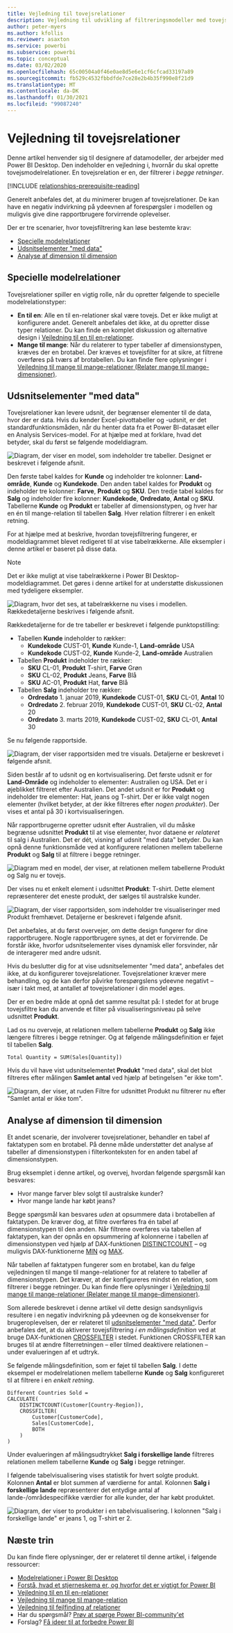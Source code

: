 ```yaml
---
title: Vejledning til tovejsrelationer
description: Vejledning til udvikling af filtreringsmodeller med tovejsrelationer.
author: peter-myers
ms.author: kfollis
ms.reviewer: asaxton
ms.service: powerbi
ms.subservice: powerbi
ms.topic: conceptual
ms.date: 03/02/2020
ms.openlocfilehash: 65c00504a0f46e0ae8d5e6e1cf6cfcad33197a89
ms.sourcegitcommit: fb529c4532fbbdfde7ce28e2b4b35f990e8f21d9
ms.translationtype: MT
ms.contentlocale: da-DK
ms.lasthandoff: 01/30/2021
ms.locfileid: "99087240"
---
```

# <a name="bi-directional-relationship-guidance"></a>Vejledning til tovejsrelationer

Denne artikel henvender sig til designere af datamodeller, der arbejder med Power BI Desktop. Den indeholder en vejledning i, hvornår du skal oprette tovejsmodelrelationer. En tovejsrelation er en, der filtrerer i _begge retninger_.

[!INCLUDE [relationships-prerequisite-reading](includes/relationships-prerequisite-reading.md)]

Generelt anbefales det, at du minimerer brugen af tovejsrelationer. De kan have en negativ indvirkning på ydeevnen af forespørgsler i modellen og muligvis give dine rapportbrugere forvirrende oplevelser.

Der er tre scenarier, hvor tovejsfiltrering kan løse bestemte krav:

- [Specielle modelrelationer](#special-model-relationships)
- [Udsnitselementer "med data"](#slicer-items-with-data)
- [Analyse af dimension til dimension](#dimension-to-dimension-analysis)

## <a name="special-model-relationships"></a>Specielle modelrelationer

Tovejsrelationer spiller en vigtig rolle, når du opretter følgende to specielle modelrelationstyper:

- **En til en**: Alle en til en-relationer skal være tovejs. Det er ikke muligt at konfigurere andet. Generelt anbefales det ikke, at du opretter disse typer relationer. Du kan finde en komplet diskussion og alternative design i [Vejledning til en til en-relationer](relationships-one-to-one.md).
- **Mange til mange**: Når du relaterer to typer tabeller af dimensionstypen, kræves der en brotabel. Der kræves et tovejsfilter for at sikre, at filtrene overføres på tværs af brotabellen. Du kan finde flere oplysninger i [Vejledning til mange til mange-relationer (Relater mange til mange-dimensioner)](relationships-many-to-many.md#relate-many-to-many-dimensions).

## <a name="slicer-items-with-data"></a>Udsnitselementer "med data"

Tovejsrelationer kan levere udsnit, der begrænser elementer til de data, hvor der er data. Hvis du kender Excel-pivottabeller og -udsnit, er det standardfunktionsmåden, når du henter data fra et Power BI-datasæt eller en Analysis Services-model. For at hjælpe med at forklare, hvad det betyder, skal du først se følgende modeldiagram.

![Diagram, der viser en model, som indeholder tre tabeller. Designet er beskrevet i følgende afsnit.](media/relationships-bidirectional-filtering/sales-model-diagram.png)

Den første tabel kaldes for **Kunde** og indeholder tre kolonner: **Land-område**, **Kunde** og **Kundekode**. Den anden tabel kaldes for **Produkt** og indeholder tre kolonner: **Farve**, **Produkt** og **SKU**. Den tredje tabel kaldes for **Salg** og indeholder fire kolonner: **Kundekode**, **Ordredato**, **Antal** og **SKU**. Tabellerne **Kunde** og **Produkt** er tabeller af dimensionstypen, og hver har en én til mange-relation til tabellen **Salg**. Hver relation filtrerer i en enkelt retning.

For at hjælpe med at beskrive, hvordan tovejsfiltrering fungerer, er modeldiagrammet blevet redigeret til at vise tabelrækkerne. Alle eksempler i denne artikel er baseret på disse data.

> [!NOTE]
> Det er ikke muligt at vise tabelrækkerne i Power BI Desktop-modeldiagrammet. Det gøres i denne artikel for at understøtte diskussionen med tydeligere eksempler.

![Diagram, hvor det ses, at tabelrækkerne nu vises i modellen. Rækkedetaljerne beskrives i følgende afsnit.](media/relationships-bidirectional-filtering/sales-model-diagram-rows.png)

Rækkedetaljerne for de tre tabeller er beskrevet i følgende punktopstilling:

- Tabellen **Kunde** indeholder to rækker:
  - **Kundekode** CUST-01, **Kunde** Kunde-1, **Land-område** USA
  - **Kundekode** CUST-02, **Kunde** Kunde-2, **Land-område** Australien
- Tabellen **Produkt** indeholder tre rækker:
  - **SKU** CL-01, **Produkt** T-shirt, **Farve** Grøn
  - **SKU** CL-02, **Produkt** Jeans, **Farve** Blå
  - **SKU** AC-01, **Produkt** Hat, **farve** Blå
- Tabellen **Salg** indeholder tre rækker:
  - **Ordredato** 1. januar 2019, **Kundekode** CUST-01, **SKU** CL-01, **Antal** 10
  - **Ordredato** 2. februar 2019, **Kundekode** CUST-01, **SKU** CL-02, **Antal** 20
  - **Ordredato** 3. marts 2019, **Kundekode** CUST-02, **SKU** CL-01, **Antal** 30

Se nu følgende rapportside.

![Diagram, der viser rapportsiden med tre visuals. Detaljerne er beskrevet i følgende afsnit.](media/relationships-bidirectional-filtering/sales-report-no-bi-directional-filter.png)

Siden består af to udsnit og en kortvisualisering. Det første udsnit er for **Land-Område** og indeholder to elementer: Australien og USA. Det er i øjeblikket filtreret efter Australien. Det andet udsnit er for **Produkt** og indeholder tre elementer: Hat, jeans og T-shirt. Der er ikke valgt nogen elementer (hvilket betyder, at der ikke filtreres efter _nogen produkter_). Der vises et antal på 30 i kortvisualiseringen.

Når rapportbrugerne opretter udsnit efter Australien, vil du måske begrænse udsnittet **Produkt** til at vise elementer, hvor dataene er _relateret_ til salg i Australien. Det er dét, visning af udsnit "med data" betyder. Du kan opnå denne funktionsmåde ved at konfigurere relationen mellem tabellerne **Produkt** og **Salg** til at filtrere i begge retninger.

![Diagram med en model, der viser, at relationen mellem tabellerne Produkt og Salg nu er tovejs.](media/relationships-bidirectional-filtering/sales-model-diagram-rows-bi-directional-filter.png)

Der vises nu et enkelt element i udsnittet **Produkt**: T-shirt. Dette element repræsenterer det eneste produkt, der sælges til australske kunder.

![Diagram, der viser rapportsiden, som indeholder tre visualiseringer med Produkt fremhævet. Detaljerne er beskrevet i følgende afsnit.](media/relationships-bidirectional-filtering/sales-report-bi-directional-filter.png)

Det anbefales, at du først overvejer, om dette design fungerer for dine rapportbrugere. Nogle rapportbrugere synes, at det er forvirrende. De forstår ikke, hvorfor udsnitselementer vises dynamisk eller forsvinder, når de interagerer med andre udsnit.

Hvis du beslutter dig for at vise udsnitselementer "med data", anbefales det ikke, at du konfigurerer tovejsrelationer. Tovejsrelationer kræver mere behandling, og de kan derfor påvirke forespørgslens ydeevne negativt – især i takt med, at antallet af tovejsrelationer i din model øges.

Der er en bedre måde at opnå det samme resultat på: I stedet for at bruge tovejsfiltre kan du anvende et filter på visualiseringsniveau på selve udsnittet **Produkt**.

Lad os nu overveje, at relationen mellem tabellerne **Produkt** og **Salg** ikke længere filtreres i begge retninger. Og at følgende målingsdefinition er føjet til tabellen **Salg**.

```dax
Total Quantity = SUM(Sales[Quantity])
```

Hvis du vil have vist udsnitselementet **Produkt** "med data", skal det blot filtreres efter målingen **Samlet antal** ved hjælp af betingelsen "er ikke tom".

![Diagram, der viser, at ruden Filtre for udsnittet Produkt nu filtrerer nu efter "Samlet antal er ikke tom".](media/relationships-bidirectional-filtering/filter-product-slicer-measure-is-not-blank.png)

## <a name="dimension-to-dimension-analysis"></a>Analyse af dimension til dimension

Et andet scenarie, der involverer tovejsrelationer, behandler en tabel af faktatypen som en brotabel. På denne måde understøtter det analyse af tabeller af dimensionstypen i filterkonteksten for en anden tabel af dimensionstypen.

Brug eksemplet i denne artikel, og overvej, hvordan følgende spørgsmål kan besvares:

- Hvor mange farver blev solgt til australske kunder?
- Hvor mange lande har købt jeans?

Begge spørgsmål kan besvares _uden_ at opsummere data i brotabellen af faktatypen. De kræver dog, at filtre overføres fra én tabel af dimensionstypen til den anden. Når filtrene overføres via tabellen af faktatypen, kan der opnås en opsummering af kolonnerne i tabellen af dimensionstypen ved hjælp af DAX-funktionen [DISTINCTCOUNT](/dax/distinctcount-function-dax) – og muligvis DAX-funktionerne [MIN](/dax/min-function-dax) og [MAX](/dax/max-function-dax).

Når tabellen af faktatypen fungerer som en brotabel, kan du følge vejledningen til mange til mange-relationer for at relatere to tabeller af dimensionstypen. Det kræver, at der konfigureres mindst én relation, som filtrerer i begge retninger. Du kan finde flere oplysninger i [Vejledning til mange til mange-relationer (Relater mange til mange-dimensioner)](relationships-many-to-many.md#relate-many-to-many-dimensions).

Som allerede beskrevet i denne artikel vil dette design sandsynligvis resultere i en negativ indvirkning på ydeevnen og de konsekvenser for brugeroplevelsen, der er relateret til [udsnitselementer "med data"](#slicer-items-with-data). Derfor anbefales det, at du aktiverer tovejsfiltrering _i en målingsdefinition_ ved at bruge DAX-funktionen [CROSSFILTER](/dax/crossfilter-function) i stedet. Funktionen CROSSFILTER kan bruges til at ændre filterretningen – eller tilmed deaktivere relationen – under evalueringen af et udtryk.

Se følgende målingsdefinition, som er føjet til tabellen **Salg**. I dette eksempel er modelrelationen mellem tabellerne **Kunde** og **Salg** konfigureret til at filtrere i en _enkelt retning_.

```dax
Different Countries Sold =
CALCULATE(
    DISTINCTCOUNT(Customer[Country-Region]),
    CROSSFILTER(
        Customer[CustomerCode],
        Sales[CustomerCode],
        BOTH
    )
)
```

Under evalueringen af målingsudtrykket **Salg i forskellige lande** filtreres relationen mellem tabellerne **Kunde** og **Salg** i begge retninger.

I følgende tabelvisualisering vises statistik for hvert solgte produkt. Kolonnen **Antal** er blot summen af værdierne for antal. Kolonnen **Salg i forskellige lande** repræsenterer det entydige antal af lande-/områdespecifikke værdier for alle kunder, der har købt produktet.

![Diagram, der viser to produkter i en tabelvisualisering. I kolonnen "Salg i forskellige lande" er jeans 1, og T-shirt er 2.](media/relationships-bidirectional-filtering/country-sales-crossfilter-function.png)

## <a name="next-steps"></a>Næste trin

Du kan finde flere oplysninger, der er relateret til denne artikel, i følgende ressourcer:

- [Modelrelationer i Power BI Desktop](../transform-model/desktop-relationships-understand.md)
- [Forstå, hvad et stjerneskema er, og hvorfor det er vigtigt for Power BI](star-schema.md)
- [Vejledning til en til en-relationer](relationships-one-to-one.md)
- [Vejledning til mange til mange-relation](relationships-many-to-many.md)
- [Vejledning til fejlfinding af relationer](relationships-troubleshoot.md)
- Har du spørgsmål? [Prøv at spørge Power BI-community'et](https://community.powerbi.com/)
- Forslag? [Få ideer til at forbedre Power BI](https://ideas.powerbi.com/)